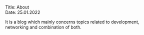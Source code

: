 Title: About  
Date: 25.01.2022  


It is a blog which mainly concerns topics related to development, networking and combination of both.